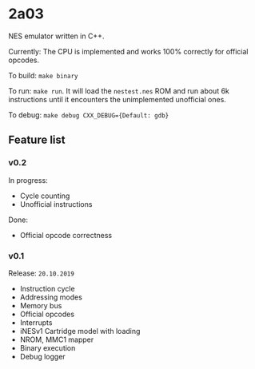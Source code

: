 # 2a03

NES emulator written in C++. 
 
Currently: The CPU is implemented and works 100% correctly for official opcodes. 

To build: `make binary`

To run: `make run`. It will load the `nestest.nes` ROM and run about 6k instructions until it encounters the unimplemented unofficial ones.

To debug: `make debug CXX_DEBUG={Default: gdb}` 

## Feature list

### v0.2

In progress:
- Cycle counting
- Unofficial instructions

Done:
- Official opcode correctness

### v0.1
Release: `20.10.2019`
- Instruction cycle
- Addressing modes
- Memory bus
- Official opcodes
- Interrupts
- iNESv1 Cartridge model with loading
- NROM, MMC1 mapper
- Binary execution
- Debug logger
